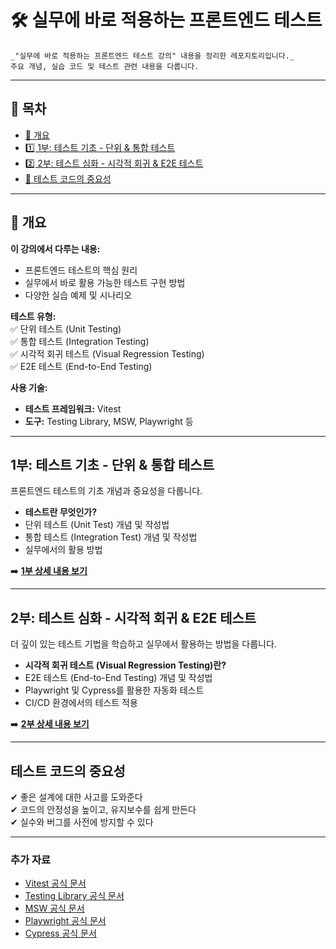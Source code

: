 # 🛠 실무에 바로 적용하는 프론트엔드 테스트

~~~
_"실무에 바로 적용하는 프론트엔드 테스트 강의" 내용을 정리한 레포지토리입니다._  
주요 개념, 실습 코드 및 테스트 관련 내용을 다룹니다.
~~~

---

## 📖 목차
- [📝 개요](#개요)  
- [1️⃣ 1부: 테스트 기초 - 단위 & 통합 테스트](#1부-테스트-기초---단위--통합-테스트)  
- [2️⃣ 2부: 테스트 심화 - 시각적 회귀 & E2E 테스트](#2부-테스트-심화---시각적-회귀--e2e-테스트)  
- [🚀 테스트 코드의 중요성](#테스트-코드의-중요성)  

---

## 📝 개요
**이 강의에서 다루는 내용:**  
- 프론트엔드 테스트의 핵심 원리  
- 실무에서 바로 활용 가능한 테스트 구현 방법  
- 다양한 실습 예제 및 시나리오  

**테스트 유형:**  
✅ 단위 테스트 (Unit Testing)  
✅ 통합 테스트 (Integration Testing)  
✅ 시각적 회귀 테스트 (Visual Regression Testing)  
✅ E2E 테스트 (End-to-End Testing)  

**사용 기술:**  
- **테스트 프레임워크:** Vitest  
- **도구:** Testing Library, MSW, Playwright 등  

---

## 1부: 테스트 기초 - 단위 & 통합 테스트
프론트엔드 테스트의 기초 개념과 중요성을 다룹니다.  
- **테스트란 무엇인가?**
- 단위 테스트 (Unit Test) 개념 및 작성법
- 통합 테스트 (Integration Test) 개념 및 작성법
- 실무에서의 활용 방법

➡️ [**1부 상세 내용 보기**](./docs/part1/part1.md)  

---

## 2부: 테스트 심화 - 시각적 회귀 & E2E 테스트
더 깊이 있는 테스트 기법을 학습하고 실무에서 활용하는 방법을 다룹니다.  
- **시각적 회귀 테스트 (Visual Regression Testing)란?**
- E2E 테스트 (End-to-End Testing) 개념 및 작성법
- Playwright 및 Cypress를 활용한 자동화 테스트
- CI/CD 환경에서의 테스트 적용

➡️ [**2부 상세 내용 보기**](./docs/part2/part2.md)  

---

## 테스트 코드의 중요성
✔ 좋은 설계에 대한 사고를 도와준다  
✔ 코드의 안정성을 높이고, 유지보수를 쉽게 만든다  
✔ 실수와 버그를 사전에 방지할 수 있다  

---

### 추가 자료
- [Vitest 공식 문서](https://vitest.dev/)  
- [Testing Library 공식 문서](https://testing-library.com/)  
- [MSW 공식 문서](https://mswjs.io/)  
- [Playwright 공식 문서](https://playwright.dev/)  
- [Cypress 공식 문서](https://www.cypress.io/)  

